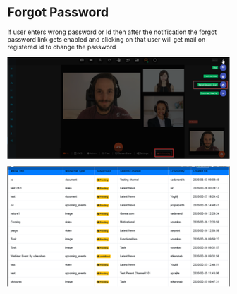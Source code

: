 # Forgot Password

If user enters wrong password or Id then after the notification the forgot password link gets enabled and clicking on that user will get mail on registered id to change the password

![](../.gitbook/assets/image%20%28193%29.png)

![](../.gitbook/assets/image%20%28205%29.png)





